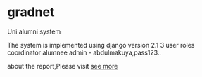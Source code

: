 # gradnet
Uni alumni system


The system is implemented using django version 2.1
3 user roles
coordinator
alumnee
admin - abdulmakuya,pass123..


about the report,Please visit [see more](
        gradnet/report.md
      )
